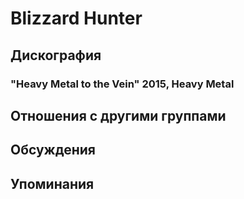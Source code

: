 # Blizzard Hunter



## Дискография

### "Heavy Metal to the Vein" 2015, Heavy Metal




## Отношения с другими группами


## Обсуждения


## Упоминания

